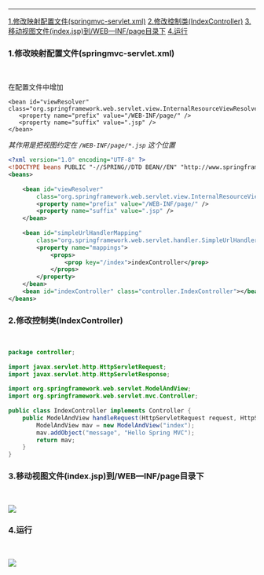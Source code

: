 

---
[1.修改映射配置文件(springmvc-servlet.xml)](#1)
[2.修改控制类(IndexController)](#2)
[3.移动视图文件(index.jsp)到/WEB—INF/page目录下](#3)
[4.运行](#4)



<h3 id="1"> 1.修改映射配置文件(springmvc-servlet.xml) </h3><br>

在配置文件中增加
```
<bean id="viewResolver" class="org.springframework.web.servlet.view.InternalResourceViewResolver">
   <property name="prefix" value="/WEB-INF/page/" />
   <property name="suffix" value=".jsp" />
</bean>
```
_其作用是把视图约定在 `/WEB-INF/page/*.jsp` 这个位置_

```xml
<?xml version="1.0" encoding="UTF-8" ?>
<!DOCTYPE beans PUBLIC "-//SPRING//DTD BEAN//EN" "http://www.springframework.org/dtd/spring-beans.dtd">
<beans>
 
    <bean id="viewResolver"
        class="org.springframework.web.servlet.view.InternalResourceViewResolver">
        <property name="prefix" value="/WEB-INF/page/" />
        <property name="suffix" value=".jsp" />
    </bean>
 
    <bean id="simpleUrlHandlerMapping"
        class="org.springframework.web.servlet.handler.SimpleUrlHandlerMapping">
        <property name="mappings">
            <props>
                <prop key="/index">indexController</prop>
            </props>
        </property>
    </bean>
    <bean id="indexController" class="controller.IndexController"></bean>
</beans>
```
<h3 id="2"> 2.修改控制类(IndexController) </h3><br>

```java
package controller;
 
import javax.servlet.http.HttpServletRequest;
import javax.servlet.http.HttpServletResponse;
 
import org.springframework.web.servlet.ModelAndView;
import org.springframework.web.servlet.mvc.Controller;
 
public class IndexController implements Controller {
    public ModelAndView handleRequest(HttpServletRequest request, HttpServletResponse response) throws Exception {
        ModelAndView mav = new ModelAndView("index");
        mav.addObject("message", "Hello Spring MVC");
        return mav;
    }
}
```
<h3 id="3"> 3.移动视图文件(index.jsp)到/WEB—INF/page目录下 </h3><br>

![](https://github.com/NTFSk/JavaLearning/blob/master/pictures/SSM/SpringMVC/1903.jpg)

<h3 id="4"> 4.运行 </h3><br>

![](https://github.com/NTFSk/JavaLearning/blob/master/pictures/SSM/SpringMVC/1904.jpg)

